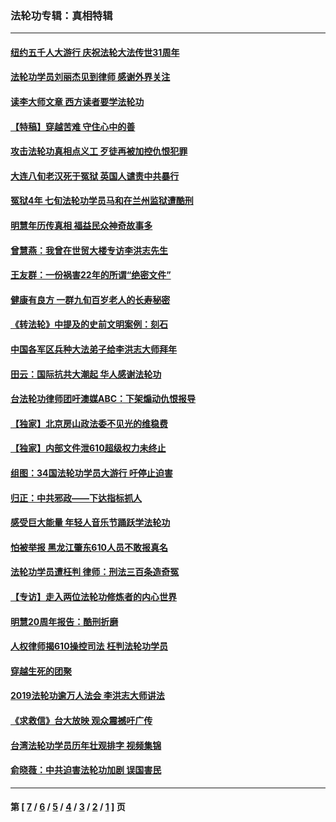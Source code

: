 ### 法轮功专辑：真相特辑
---
#### [纽约五千人大游行 庆祝法轮大法传世31周年](../../pages/nf4389/n13995110.md?10090430) 
#### [法轮功学员刘丽杰见到律师 感谢外界关注](../../pages/nf4389/n13927012.md?10090430) 
#### [读李大师文章 西方读者要学法轮功](../../pages/nf4389/n13925142.md?10090430) 
#### [【特稿】穿越苦难 守住心中的善](../../pages/nf4389/n13784979.md?10090430) 
#### [攻击法轮功真相点义工 歹徒再被加控仇恨犯罪](../../pages/nf4389/n13601019.md?10090430) 
#### [大连八旬老汉死于冤狱 英国人谴责中共暴行](../../pages/nf4389/n13480118.md?10090430) 
#### [冤狱4年 七旬法轮功学员马和在兰州监狱遭酷刑](../../pages/nf4389/n13304688.md?10090430) 
#### [明慧年历传真相 福益民众神奇故事多](../../pages/nf4389/n13294545.md?10090430) 
#### [曾慧燕：我曾在世贸大楼专访李洪志先生](../../pages/nf4389/n12898729.md?10090430) 
#### [王友群：一份祸害22年的所谓“绝密文件”](../../pages/nf4389/n12871750.md?10090430) 
#### [健康有良方 一群九旬百岁老人的长寿秘密](../../pages/nf4389/n12847475.md?10090430) 
#### [《转法轮》中提及的史前文明案例：刻石](../../pages/nf4389/n12758577.md?10090430) 
#### [中国各军区兵种大法弟子给李洪志大师拜年](../../pages/nf4389/n12750047.md?10090430) 
#### [田云：国际抗共大潮起 华人感谢法轮功](../../pages/nf4389/n12357708.md?10090430) 
#### [台法轮功律师团吁澳媒ABC：下架煽动仇恨报导](../../pages/nf4389/n12279917.md?10090430) 
#### [【独家】北京房山政法委不见光的维稳费](../../pages/nf4389/n12031979.md?10090430) 
#### [【独家】内部文件泄610超级权力未终止](../../pages/nf4389/n12023895.md?10090430) 
#### [组图：34国法轮功学员大游行 吁停止迫害](../../pages/nf4389/n11492658.md?10090430) 
#### [归正：中共邪政——下达指标抓人](../../pages/nf4389/n11474770.md?10090430) 
#### [感受巨大能量 年轻人音乐节踊跃学法轮功](../../pages/nf4389/n11441981.md?10090430) 
#### [怕被举报 黑龙江肇东610人员不敢报真名](../../pages/nf4389/n11436499.md?10090430) 
#### [法轮功学员遭枉判 律师：刑法三百条造奇冤](../../pages/nf4389/n11433943.md?10090430) 
#### [【专访】走入两位法轮功修炼者的内心世界](../../pages/nf4389/n11415623.md?10090430) 
#### [明慧20周年报告：酷刑折磨](../../pages/nf4389/n11387954.md?10090430) 
#### [人权律师揭610操控司法 枉判法轮功学员](../../pages/nf4389/n11313370.md?10090430) 
#### [穿越生死的团聚](../../pages/nf4389/n11258922.md?10090430) 
#### [2019法轮功逾万人法会 李洪志大师讲法](../../pages/nf4389/n11265303.md?10090430) 
#### [《求救信》台大放映 观众震撼吁广传](../../pages/nf4389/n10922251.md?10090430) 
#### [台湾法轮功学员历年壮观排字 视频集锦](../../pages/nf4389/n10878789.md?10090430) 
#### [俞晓薇：中共迫害法轮功加剧 误国害民](../../pages/nf4389/n10859260.md?10090430) 

---
#### 第 [ [7](./7.md?10090430) / [6](./6.md?10090430) / [5](./5.md?10090430) / [4](./4.md?10090430) / [3](./3.md?10090430) / [2](./2.md?10090430) / [1](./1.md?10090430) ] 页
